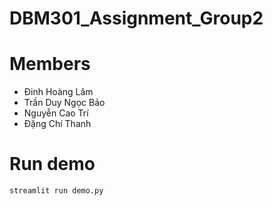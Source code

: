 # DBM301_Assignment_Group2
# Members
* Đinh Hoàng Lâm
* Trần Duy Ngọc Bảo
* Nguyễn Cao Trí
* Đặng Chí Thanh
# Run demo
```
streamlit run demo.py
```
